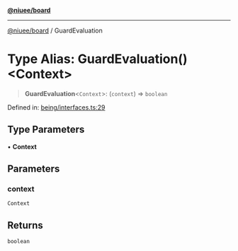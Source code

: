 [**@niuee/board**](../README.md)

***

[@niuee/board](../globals.md) / GuardEvaluation

# Type Alias: GuardEvaluation()\<Context\>

> **GuardEvaluation**\<`Context`\>: (`context`) => `boolean`

Defined in: [being/interfaces.ts:29](https://github.com/niuee/board/blob/a0a1179721d4f4b943b6a9bc156753ac9737e502/src/being/interfaces.ts#L29)

## Type Parameters

• **Context**

## Parameters

### context

`Context`

## Returns

`boolean`
